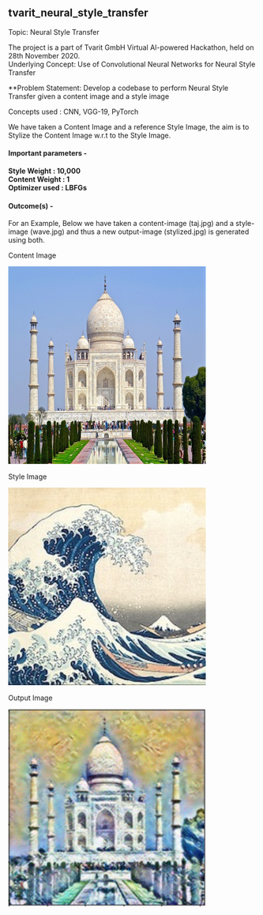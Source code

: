 ## tvarit_neural_style_transfer
Topic: Neural Style Transfer </br>

The project is a part of Tvarit GmbH Virtual AI-powered Hackathon, held on 28th November 2020. <br>
Underlying Concept: Use of Convolutional Neural Networks for Neural Style Transfer</br>

**Problem Statement: Develop a codebase to perform Neural Style Transfer given a content image and a style image </br>

Concepts used : CNN, VGG-19, PyTorch </br>

We have taken a Content Image and a reference Style Image, the aim is to Stylize the Content Image w.r.t to the Style Image. </hr> 

#### Important parameters -
**Style Weight : 10,000 <br>
Content Weight : 1 <br>
Optimizer used : LBFGs**

#### Outcome(s) -
For an Example, Below we have taken a content-image (taj.jpg) and a style-image (wave.jpg) and thus a new output-image (stylized.jpg) is generated using both.
<p>Content Image</p>
<img src="/images/taj.jpg" title="Content Image" width="400" height="400"/>

<p>Style Image</p>
<img src="/images/style.jpg" title="Style Image" width="400" height="400"/>

<p>Output Image</p>
<img src="/images/output.PNG" title="Style Image" width="400" height="400"/>
